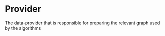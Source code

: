 # Provider
The data-provider that is responsible for preparing the relevant graph used by the algorithms
